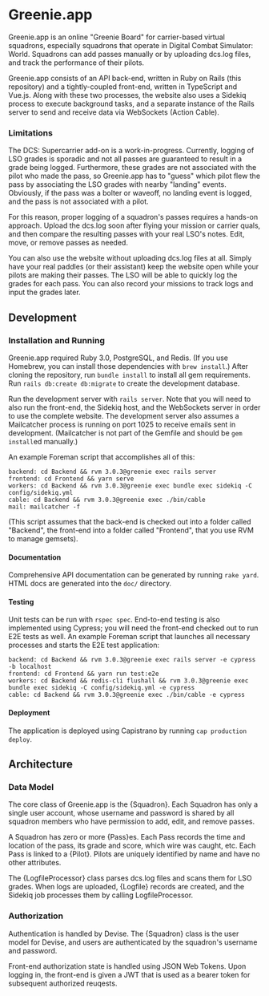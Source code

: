 # Greenie.app

Greenie.app is an online "Greenie Board" for carrier-based virtual squadrons,
especially squadrons that operate in Digital Combat Simulator: World. Squadrons
can add passes manually or by uploading dcs.log files, and track the performance
of their pilots.

Greenie.app consists of an API back-end, written in Ruby on Rails (this
repository) and a tightly-coupled front-end, written in TypeScript and Vue.js.
Along with these two processes, the website also uses a Sidekiq process to
execute background tasks, and a separate instance of the Rails server to send
and receive data via WebSockets (Action Cable).

### Limitations

The DCS: Supercarrier add-on is a work-in-progress. Currently, logging of LSO
grades is sporadic and not all passes are guaranteed to result in a grade being
logged. Furthermore, these grades are not associated with the pilot who made
the pass, so Greenie.app has to "guess" which pilot flew the pass by associating
the LSO grades with nearby "landing" events. Obviously, if the pass was a bolter
or waveoff, no landing event is logged, and the pass is not associated with a
pilot.

For this reason, proper logging of a squadron's passes requires a hands-on
approach. Upload the dcs.log soon after flying your mission or carrier quals,
and then compare the resulting passes with your real LSO's notes. Edit, move, or
remove passes as needed.

You can also use the website without uploading dcs.log files at all. Simply have
your real paddles (or their assistant) keep the website open while your pilots
are making their passes. The LSO will be able to quickly log the grades for each
pass. You can also record your missions to track logs and input the grades
later.

## Development

### Installation and Running

Greenie.app required Ruby 3.0, PostgreSQL, and Redis. (If you use Homebrew,
you can install those dependencies with `brew install`.) After cloning the
repository, run `bundle install` to install all gem requirements. Run
`rails db:create db:migrate` to create the development database.

Run the development server with `rails server`. Note that you will need to also
run the front-end, the Sidekiq host, and the WebSockets server in order to use
the complete website. The development server also assumes a Mailcatcher process
is running on port 1025 to receive emails sent in development. (Mailcatcher is
not part of the Gemfile and should be `gem install`ed manually.)

An example Foreman script that accomplishes all of this:

```
backend: cd Backend && rvm 3.0.3@greenie exec rails server
frontend: cd Frontend && yarn serve
workers: cd Backend && rvm 3.0.3@greenie exec bundle exec sidekiq -C config/sidekiq.yml
cable: cd Backend && rvm 3.0.3@greenie exec ./bin/cable
mail: mailcatcher -f
```

(This script assumes that the back-end is checked out into a folder called
"Backend", the front-end into a folder called "Frontend", that you use RVM to
manage gemsets).

#### Documentation

Comprehensive API documentation can be generated by running `rake yard`. HTML
docs are generated into the `doc/` directory.

#### Testing

Unit tests can be run with `rspec spec`. End-to-end testing is also implemented
using Cypress; you will need the front-end checked out to run E2E tests as well.
An example Foreman script that launches all necessary processes and starts the
E2E test application:

```
backend: cd Backend && rvm 3.0.3@greenie exec rails server -e cypress -b localhost
frontend: cd Frontend && yarn run test:e2e
workers: cd Backend && redis-cli flushall && rvm 3.0.3@greenie exec bundle exec sidekiq -C config/sidekiq.yml -e cypress
cable: cd Backend && rvm 3.0.3@greenie exec ./bin/cable -e cypress
```

#### Deployment

The application is deployed using Capistrano by running `cap production deploy`.

## Architecture

### Data Model

The core class of Greenie.app is the {Squadron}. Each Squadron has only a single
user account, whose username and password is shared by all squadron members who
have permission to add, edit, and remove passes.

A Squadron has zero or more {Pass}es. Each Pass records the time and location of
the pass, its grade and score, which wire was caught, etc. Each Pass is linked
to a {Pilot}. Pilots are uniquely identified by name and have no other
attributes.

The {LogfileProcessor} class parses dcs.log files and scans them for LSO grades.
When logs are uploaded, {Logfile} records are created, and the Sidekiq job
processes them by calling LogfileProcessor.

### Authorization

Authentication is handled by Devise. The {Squadron} class is the user model for
Devise, and users are authenticated by the squadron's username and password.

Front-end authorization state is handled using JSON Web Tokens. Upon logging in,
the front-end is given a JWT that is used as a bearer token for subsequent
authorized reuqests.

